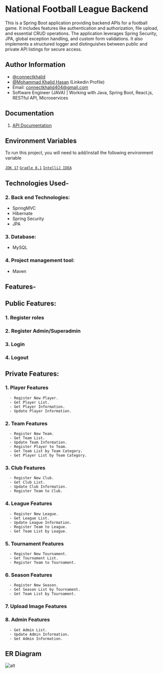 # National Football League Backend

This is a Spring Boot application providing backend APIs for a football game. It includes features like authentication and authorization, file upload, and essential CRUD operations. The application leverages Spring Security, JPA, global exception handling, and custom form validations. It also implements a structured logger and distinguishes between public and private API listings for secure access.

## Author Information

- [@connectkhalid](https://github.com/connectkhalid)
- [@Mohammad Khalid Hasan](https://www.linkedin.com/in/connectkhalid/) (Linkedin Profile)
- Email: connectkhalid404@gmail.com
- Software Engineer (JAVA) | Working with Java, Spring Boot, React.js, RESTful API, Microservices

## Documentation
1. [API Documentation](https://documenter.getpostman.com/view/29496949/2sAYQXnsRz)


## Environment Variables

To run this project, you will need to add/install the following environment variable

[`JDK 17`](https://www.oracle.com/java/technologies/javase/jdk17-archive-downloads.html)
[`Gradle 8.1`](https://gradle.org/next-steps/?version=8.1&format=all)
[`IntelliJ IDEA`](https://www.jetbrains.com/idea/)


## Technologies Used-
### 2. Back end Technologies:
  - SpringMVC 
  - Hibernate
  - Spring Security
  - JPA
### 3. Database:
  - MySQL
### 4. Project management tool:
  - Maven

## Features-
## Public Features:
  ### 1. Register roles
  ### 2. Register Admin/Superadmin
  ### 3. Login
  ### 4. Logout

## Private Features:  
  ### 1. Player Features
      - Register New Player.
      - Get Player List.
      - Get Player Information.
      - Update Player Information.
  ### 2. Team Features
      - Register New Team.
      - Get Team List.
      - Update Team Information.
      - Register Player to Team.
      - Get Team List by Team Category.
      - Get Player List by Team Category.
  ### 3. Club Features
      - Register New Club.
      - Get Club List.
      - Update Club Information.
      - Register Team to Club.
  ### 4. League Features
      - Register New League.
      - Get League List.
      - Update League Information.
      - Register Team to League.
      - Get Team List by League.
  ### 5. Tournament Features
      - Register New Tournament.
      - Get Tournament List.
      - Register Team to Tournament.
  ### 6. Season Features
      - Register New Season.
      - Get Season List by Tournament.
      - Get Team List by Tournament.
  ### 7. Upload Image Features
  ### 8. Admin Features
      - Get Admin List.
      - Update Admin Information.
      - Get Admin Information.
## ER Diagram
![alt](https://)
